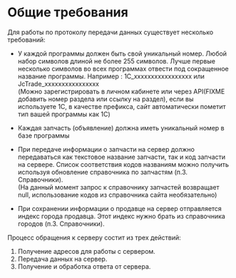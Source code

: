 # Общие требования

Для работы по протоколу передачи данных существует несколько требований:

* У каждой программы должен быть свой уникальный номер. Любой набор символов длиной не более 255 символов. Лучше первые несколько символов во всех программах отвести под сокращенное название программы. Например : 1C\_xxxxxxxxxxxxxxxxx или JcTrade\_xxxxxxxxxxxxxxxx  
   \(Можно зарегистрировать в личном кабинете или через API\(FIXME добавить номер раздела или ссылку на раздел\), если вы используете 1C, в качестве префикса, сайт автоматически пометит тип вашей программы как 1С\)

* Каждая запчасть \(объявление\) должна иметь уникальный номер в базе программы

* При передаче информации о запчасти на сервер должно передаваться как текстовое название запчасти, так и код запчасти на сервере. Список соответствия кодов названиям можно получить используя обновление справочника по запчастям \(п.3. Справочники\).  
  \(На данный момент запрос к справочнику запчастей возвращает null, использование кодов из справочника сайта необязательно\)

* При сохранении информации о продавце на сервер отправляется индекс города продавца. Этот индекс нужно брать из справочника городов \(п.3. Справочники\).

Процесс обращения к серверу состит из трех действий:

1. Получение адресов для работы с сервером. 
2. Передача данных на сервер.
3. Получение и обработка ответа от сервера.



